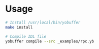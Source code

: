 # Usage

```bash
# Install /usr/local/bin/yobuffer
make install

# Compile IDL file
yobuffer compile --src _examples/rpc.yb
```
